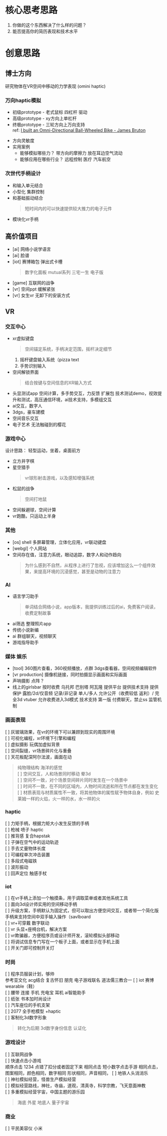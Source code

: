 # 核心思考思路
1. 你做的这个东西解决了什么样的问题？
2. 能否提高你的简历表现和技术水平

# 创意思路
## 博士方向
研究物体在VR空间中移动的力学表现  (omini haptic)

### 万向haptic模拟
- 初级prototype - 老式鼠标 四杠杆 驱动
- 高级prototype - xy方向上单杠杆
- 终极prototype - 三轮方向上万向支持  
ref: [I built an Omni-Directional Ball-Wheeled Bike - James Bruton](https://m.youtube.com/watch?v=ZVFB2g25OkM)
+ 方向灵敏度
+ 实用案例
    + 能够模拟哪些力？ 带方向的摩擦力 放在耳边空气流动
    + 能够应用在哪些行业？ 远程控制 医疗 汽车航空 

### 次世代手柄设计
+ 和输入单元结合
+ 小型化 集群控制
+ 和基础振动结合
    > 短时间内的可以快速提供较大推力的电子元件
+ 模块化vr手柄

## 高价值项目
+ [ai] 网络小说学语言
+ [ai] 脸谱
+ [iot] 赛博箱包 弹出式卡槽  
    > 数字化面板 mutual系列 三宅一生 电子版
+ [game] 互联网的战争
+ [vr] 空间ppt 缓解紧张
+ [vr] 女生vr 无卸下的安装方式

## VR
### 交互中心
+ xr虚拟键盘 
    > 空间锚定系统，手柄决定范围，摇杆决定细节
    1. 摇杆键盘输入系统（pizza text
    2. 手势识别输入
+ 空间解锁界面
    > 结合按键与空间信息的XR输入方式
+ 头显测试app
空间计算，多手势交互，力反馈
扩展包 技术测试demo，视效提升和测试，高压通信环境，ai技术支持，多模组交互
+ ai交互，数字人
+ 3dgs，豪车建模
+ 空间音乐交互
+ 电子艺术 无法触碰到的樱花

### 游戏中心
设计思路： 轻型运动，坐着，桌面前方
+ 立方井字棋
+ 星空猎手
    > vr球形射击游戏，以及感知增强系统
+ 松鼠的战争
    > 空间打地鼠
+ 空间躲避球，空间计算
+ vr跑酷，只运动上半身

### 其他
+ [os] shell
多屏幕管理，立体化应用，vr联动键盘
+ [webgl] 个人网站
+ 空间存在值，注意力系统，眼动追踪，数字人和动作趋向
    > 为什么感到不自然，从程序上进行了忽视，应该增加这么一个组件效果，来提高环境的沉浸感觉，甚至是动物的注意力

### AI
+ 语言学习助手
    > 单词结合网络小说，app版本，我提供训练过后的ai，免费客户阅读，收费定制故事
+ ai筛选 整理照片app
+ 传统小说新编
+ ai 群组聊天，视频聊天
+ 游戏指导助手

### 媒体 娱乐
+ [tool] 360图片查看，360视频播放，点群 3dgs查看器，空间视频编辑软件
+ [vr production] 摄像机链接，同时拍摄显示画面和实际画面
+ 声呐摄影 点阵？
+ 线上的girlsbar 按时收费
乌托邦 巴别塔 阿瓦隆
提供平台 提供技术支持 提供保护
露脸/2d/仅音频 记录/非记录 单人/多人 
允许公开（收费较低 返利）/
完全3d vtuber
允许收费进入3d模式
技术支持
第一版 付费聊天，禁止ss 监管机制

### 画面表现
[  ] 灰玻璃效果，在vr的环境下可以兼顾到现实的周围环境  
[  ] 可视化编程，xr环境下引擎和编程  
[  ] 虚拟摄影 玩偶加虚拟背景  
[  ] 空间裂缝，vr场景碎片化与重叠  
[  ] 天花板配深阿尔法波，画面在动  
> 纯物理结构 海洋的感觉  
[  ] 空间交互，人和场景同时移动 晕3d  
[  ] 空间不一致，对个场景空间碎片同时发生在一个场景中  
[  ] 时间不一致，在不同的区域内，人物时间流逝和所在节点都在发生变化  
[  ] 材质表现与材质属性不一致，将其他物体的属性赋予物体自身，例如 史莱姆一样的火焰，火一样的水，水一样的火  

### haptic
[  ] 力矩手柄，根据力矩大小发生反馈的手柄  
[  ] 枪械 喷子 haptic  
[  ] 推背感 复合hapstak  
[  ] 子弹在空气中的运动轨迹  
[  ] 手去丈量物体长度  
[  ] 可编程单次冲击装置  
[  ] 多段式电磁铁  
[  ] 波形振动  
[  ] 回声定位 触感手杖  

### iot
[  ] 在vr手柄上添加一个触摸条，用于调取菜单或者其他系统工具  
[  ] 面向3d设计师实用的空间移动手柄  
[  ] 升级方案，手柄默认为固定式，但可以取出方便空间交互，或者带一个简化版手柄来支持空间中双手输入操作（savlboard  
[  ] vr+可穿戴 数字联动  
[  ] vr 头显+座椅台机，解决方案  
[  ] vr欺骗器，方便程序员或设计师开发，滚轮模拟头部移动  
[  ] 将调试信息专门写在一个板子上面，或者显示在手机上面  
[  ] 开关门即可控制开关灯  

### 时尚
[  ] 程序员服装计划，够帅   
    参考亚文化 acg结合
    复古怀旧 朋克
    电子游戏联名
    道法儒三教合一
[  ] iot 赛博wearable（鞋）  
[  ] 腰带 连接 手机 充电宝 耳机 ai智能助手  
[  ] 纸张 书本加时尚设计  
[  ] 汽车座位的手机支架  
[  ] 2077 全手枪模型 +haptic  
[  ] 客制化3d数字形象  
> 转化为后期 3d数字身份信息 认证化

### 游戏设计
[  ] 互联网战争  
[  ] 快速点击小游戏  
顺序点击 1234 点错了扣分或者固定下来
相同点击 短小数字点击手游
相同点击，图案相同，颜色相同，数字相同
形状相同，声音相同，
[  ] 地铁人头消消乐  
[  ] 神社模拟经营，怪兽生产模拟经营  
[  ] 模拟经营路线，神社，寺庙，道观，清真寺，科学宗教，飞天意面神教  
[  ] 多重模拟经营宇宙，中国主题的游乐园  
> 海底 外星 地底人 量子宇宙  

### 商业
[  ] 平民美容仪 小米
